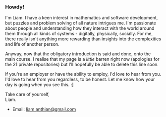 ### Howdy!
<!-- So I've created the profile readme, now I need to find something to say in it... dilemma, dilemma 🌀🧿 -->
I'm Liam. I have a keen interest in mathematics and software development, but puzzles and problem solving of all nature intrigues me. I'm passionate about people and understanding how they interact with the world around them through all kinds of systems - digitally, physically, socially. For me, there really isn't anything more rewarding than insights into the complexities and life of another person.

Anyway, now that the obligatory introduction is said and done, onto the main course. I realise that my page is a *little* barren right now (apologies for the 21 private repositories) but I'll hopefully be able to delete this line soon.

If you're an employer or have the ability to employ, I'd love to hear from you. I'd love to hear from you regardless, to be honest. Let me know how your day is going when you see this. :]

Take care of yourself,<br/>
Liam.
* Email: liam.anthian@gmail.com
<!-- Obligatory blank line at end of file B) -->
